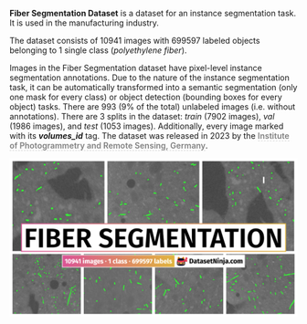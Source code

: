 **Fiber Segmentation Dataset** is a dataset for an instance segmentation task. It is used in the manufacturing industry. 

The dataset consists of 10941 images with 699597 labeled objects belonging to 1 single class (*polyethylene fiber*).

Images in the Fiber Segmentation dataset have pixel-level instance segmentation annotations. Due to the nature of the instance segmentation task, it can be automatically transformed into a semantic segmentation (only one mask for every class) or object detection (bounding boxes for every object) tasks. There are 993 (9% of the total) unlabeled images (i.e. without annotations). There are 3 splits in the dataset: *train* (7902 images), *val* (1986 images), and *test* (1053 images). Additionally, every image marked with its ***volumes_id*** tag. The dataset was released in 2023 by the <span style="font-weight: 600; color: grey; border-bottom: 1px dashed #d3d3d3;">Institute of Photogrammetry and Remote Sensing, Germany</span>.

<img src="https://github.com/dataset-ninja/fiber-segmentation/raw/main/visualizations/poster.png">

